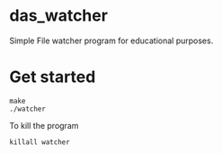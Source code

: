 # das_watcher
Simple File watcher program for educational purposes.

# Get started
```
make 
./watcher
```

To kill the program
```
killall watcher
```
